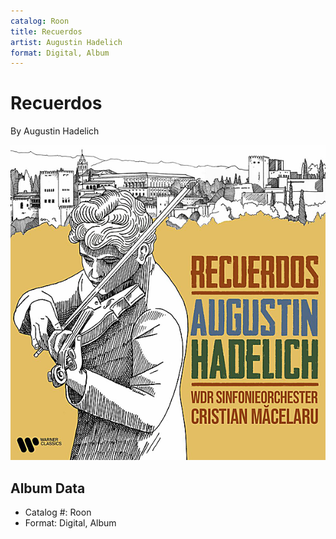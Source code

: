```yaml
---
catalog: Roon
title: Recuerdos
artist: Augustin Hadelich
format: Digital, Album
---
```


# Recuerdos

By Augustin Hadelich

![](../../assets/albumcovers/Augustin_Hadelich-Recuerdos.png)

## Album Data

- Catalog #: Roon
- Format: Digital, Album

